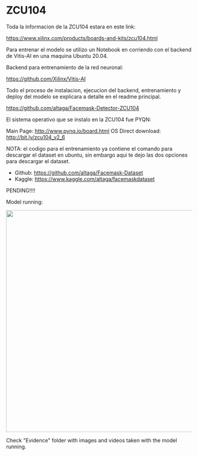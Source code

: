 # ZCU104

Toda la informacion de la ZCU104 estara en este link:

https://www.xilinx.com/products/boards-and-kits/zcu104.html

Para entrenar el modelo se utilizo un Notebook en corriendo con el backend de Vitis-AI en una maquina Ubuntu 20.04.

Backend para entrenamiento de la red neuronal:

https://github.com/Xilinx/Vitis-AI

Todo el proceso de instalacion, ejecucion del backend, entrenamiento y deploy del modelo se explicara a detalle en el readme principal.

https://github.com/altaga/Facemask-Detector-ZCU104

El sistema operativo que se instalo en la ZCU104 fue PYQN:

Main Page: http://www.pynq.io/board.html
OS Direct download: http://bit.ly/zcu104_v2_6

NOTA: el codigo para el entrenamiento ya contiene el comando para descargar el dataset en ubuntu, sin embargo aqui te dejo las dos opciones para descargar el dataset.

- Github: https://github.com/altaga/Facemask-Dataset
- Kaggle: https://www.kaggle.com/altaga/facemaskdataset

PENDING!!!!

Model running:

<kbd>
<img src="https://i.ibb.co/6J7kty6/RPi-Opt-Model-2.jpg" width="600" />
</kbd>

Check "Evidence" folder with images and videos taken with the model running.
